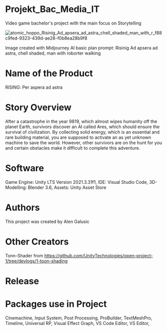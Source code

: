 # Projekt_Bac_Media_IT
Video game bachelor's project with the main focus on Storytelling


![atomic_hoppo_Risinig_Ad_apsera_ad_astra_chell_shaded_man_with_r_f88c9fed-9323-439d-ae28-f0b8ea28b9f8](https://media.github.fh-kaernten.at/user/425/files/9201dddd-72d7-4c06-994e-90877f0e2cdd)

Image created with Midjourney AI basic plan prompt:  Risinig Ad apsera ad astra, chell shaded, man with roborter walking

# Name of the Product
RISING: Per aspera ad astra

# Story Overview
After a catastrophe in the year 9819, which almost wipes humanity off the planet Earth, survivors discover an AI called Ares, which should ensure the survival of civilization. By collecting solid energy, which is an essential and rare building material, you are supposed to activate an as yet unknown machine to save the world. However, other survivors are on the hunt for you and certain obstacles make it difficult to complete this adventure.

# Software
Game Engine: Unity LTS Version 2021.3.31f1, IDE: Visual Studio Code, 3D-Modelling: Blender 3.6, Assets: Unity Asset Store

# Authors
This project was created by Alen Galusic

# Other Creators
Tonn-Shader from https://github.com/UnityTechnologies/open-project-1/tree/devlogs/1-toon-shading

# Release

# Packages use in Project
Cinemachine,
Input System,
Post Processing,
ProBuilder,
TextMeshPro,
Timeline,
Universal RP,
Visual Effect Graph,
VS Code Editor,
VS Editor,
